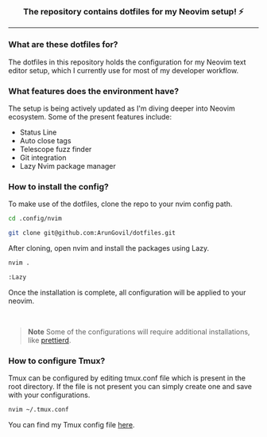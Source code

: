 <h3 align="center">
The repository contains dotfiles for my Neovim setup! ⚡</h3>

---

### What are these dotfiles for?

The dotfiles in this repository holds the configuration for my Neovim text editor setup, which I currently use for most of my developer workflow.

### What features does the environment have?

The setup is being actively updated as I'm diving deeper into Neovim ecosystem. Some of the present features include:

- Status Line
- Auto close tags
- Telescope fuzz finder
- Git integration
- Lazy Nvim package manager

### How to install the config?

To make use of the dotfiles, clone the repo to your nvim config path.
```sh
cd .config/nvim

git clone git@github.com:ArunGovil/dotfiles.git
```
After cloning, open nvim and install the packages using Lazy.
```sh
nvim .

:Lazy
```
Once the installation is complete, all configuration will be applied to your neovim.

<br>

> **Note**
> Some of the configurations will require additional installations, like [prettierd](https://github.com/fsouza/prettierd).

### How to configure Tmux?
Tmux can be configured by editing tmux.conf file which is present in the root directory. If the file is not present you can simply create one and save with your configurations.

```sh
nvim ~/.tmux.conf
```
You can find my Tmux config file [here](https://gist.github.com/ArunGovil/7b19897f6d872113c0ce71646884dba0).
